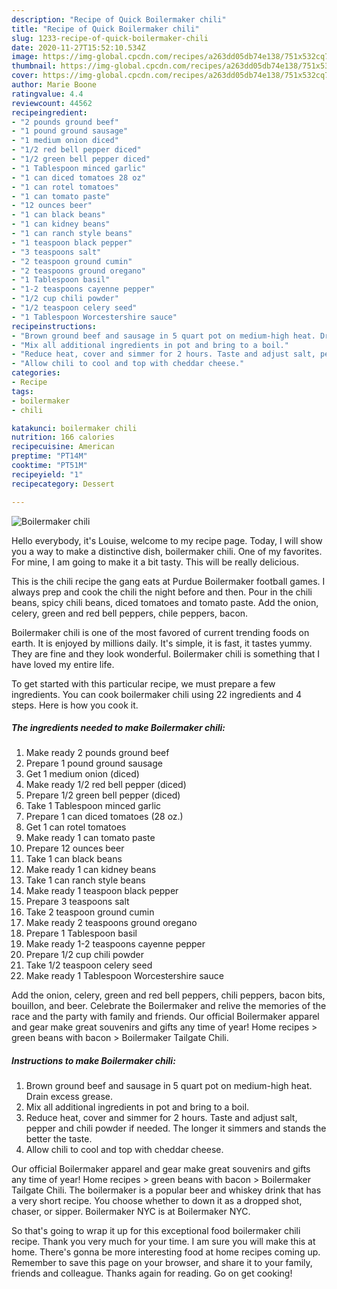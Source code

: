 ```yaml
---
description: "Recipe of Quick Boilermaker chili"
title: "Recipe of Quick Boilermaker chili"
slug: 1233-recipe-of-quick-boilermaker-chili
date: 2020-11-27T15:52:10.534Z
image: https://img-global.cpcdn.com/recipes/a263dd05db74e138/751x532cq70/boilermaker-chili-recipe-main-photo.jpg
thumbnail: https://img-global.cpcdn.com/recipes/a263dd05db74e138/751x532cq70/boilermaker-chili-recipe-main-photo.jpg
cover: https://img-global.cpcdn.com/recipes/a263dd05db74e138/751x532cq70/boilermaker-chili-recipe-main-photo.jpg
author: Marie Boone
ratingvalue: 4.4
reviewcount: 44562
recipeingredient:
- "2 pounds ground beef"
- "1 pound ground sausage"
- "1 medium onion diced"
- "1/2 red bell pepper diced"
- "1/2 green bell pepper diced"
- "1 Tablespoon minced garlic"
- "1 can diced tomatoes 28 oz"
- "1 can rotel tomatoes"
- "1 can tomato paste"
- "12 ounces beer"
- "1 can black beans"
- "1 can kidney beans"
- "1 can ranch style beans"
- "1 teaspoon black pepper"
- "3 teaspoons salt"
- "2 teaspoon ground cumin"
- "2 teaspoons ground oregano"
- "1 Tablespoon basil"
- "1-2 teaspoons cayenne pepper"
- "1/2 cup chili powder"
- "1/2 teaspoon celery seed"
- "1 Tablespoon Worcestershire sauce"
recipeinstructions:
- "Brown ground beef and sausage in 5 quart pot on medium-high heat. Drain excess grease."
- "Mix all additional ingredients in pot and bring to a boil."
- "Reduce heat, cover and simmer for 2 hours. Taste and adjust salt, pepper and chili powder if needed. The longer it simmers and stands the better the taste."
- "Allow chili to cool and top with cheddar cheese."
categories:
- Recipe
tags:
- boilermaker
- chili

katakunci: boilermaker chili 
nutrition: 166 calories
recipecuisine: American
preptime: "PT14M"
cooktime: "PT51M"
recipeyield: "1"
recipecategory: Dessert

---
```



![Boilermaker chili](https://img-global.cpcdn.com/recipes/a263dd05db74e138/751x532cq70/boilermaker-chili-recipe-main-photo.jpg)

Hello everybody, it's Louise, welcome to my recipe page. Today, I will show you a way to make a distinctive dish, boilermaker chili. One of my favorites. For mine, I am going to make it a bit tasty. This will be really delicious.

This is the chili recipe the gang eats at Purdue Boilermaker football games. I always prep and cook the chili the night before and then. Pour in the chili beans, spicy chili beans, diced tomatoes and tomato paste. Add the onion, celery, green and red bell peppers, chile peppers, bacon.

Boilermaker chili is one of the most favored of current trending foods on earth. It is enjoyed by millions daily. It's simple, it is fast, it tastes yummy. They are fine and they look wonderful. Boilermaker chili is something that I have loved my entire life.


To get started with this particular recipe, we must prepare a few ingredients. You can cook boilermaker chili using 22 ingredients and 4 steps. Here is how you cook it.

<!--inarticleads1-->

##### The ingredients needed to make Boilermaker chili:

1. Make ready 2 pounds ground beef
1. Prepare 1 pound ground sausage
1. Get 1 medium onion (diced)
1. Make ready 1/2 red bell pepper (diced)
1. Prepare 1/2 green bell pepper (diced)
1. Take 1 Tablespoon minced garlic
1. Prepare 1 can diced tomatoes (28 oz.)
1. Get 1 can rotel tomatoes
1. Make ready 1 can tomato paste
1. Prepare 12 ounces beer
1. Take 1 can black beans
1. Make ready 1 can kidney beans
1. Take 1 can ranch style beans
1. Make ready 1 teaspoon black pepper
1. Prepare 3 teaspoons salt
1. Take 2 teaspoon ground cumin
1. Make ready 2 teaspoons ground oregano
1. Prepare 1 Tablespoon basil
1. Make ready 1-2 teaspoons cayenne pepper
1. Prepare 1/2 cup chili powder
1. Take 1/2 teaspoon celery seed
1. Make ready 1 Tablespoon Worcestershire sauce


Add the onion, celery, green and red bell peppers, chili peppers, bacon bits, bouillon, and beer. Celebrate the Boilermaker and relive the memories of the race and the party with family and friends. Our official Boilermaker apparel and gear make great souvenirs and gifts any time of year! Home recipes &gt; green beans with bacon &gt; Boilermaker Tailgate Chili. 

<!--inarticleads2-->

##### Instructions to make Boilermaker chili:

1. Brown ground beef and sausage in 5 quart pot on medium-high heat. Drain excess grease.
1. Mix all additional ingredients in pot and bring to a boil.
1. Reduce heat, cover and simmer for 2 hours. Taste and adjust salt, pepper and chili powder if needed. The longer it simmers and stands the better the taste.
1. Allow chili to cool and top with cheddar cheese.


Our official Boilermaker apparel and gear make great souvenirs and gifts any time of year! Home recipes &gt; green beans with bacon &gt; Boilermaker Tailgate Chili. The boilermaker is a popular beer and whiskey drink that has a very short recipe. You choose whether to down it as a dropped shot, chaser, or sipper. Boilermaker NYC is at Boilermaker NYC. 

So that's going to wrap it up for this exceptional food boilermaker chili recipe. Thank you very much for your time. I am sure you will make this at home. There's gonna be more interesting food at home recipes coming up. Remember to save this page on your browser, and share it to your family, friends and colleague. Thanks again for reading. Go on get cooking!
